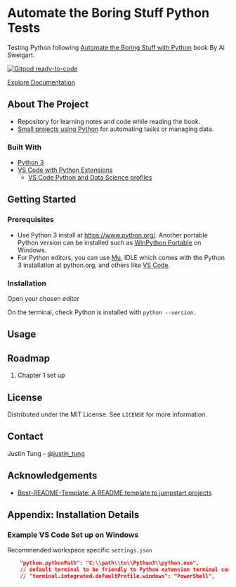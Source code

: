 # Automate the Boring Stuff Python Tests

Testing Python following
[Automate the Boring Stuff with Python](https://automatetheboringstuff.com/)
book By Al Sweigart.

[![Gitpod ready-to-code](https://img.shields.io/badge/Gitpod-ready--to--code-blue?logo=gitpod)](https://gitpod.io/#https://github.com/justunsix/automatetheboringstuff-py-tests)

[Explore Documentation](https://github.com/justunsix/automatetheboringstuff-py-tests/wiki)

## About The Project

- Repository for learning notes and code while reading the book.
- [Small projects using Python](src/project/README.md) for automating tasks or
  managing data.

### Built With

- [Python 3](https://www.python.org/)
- [VS Code with Python Extensions](https://code.visualstudio.com/docs/languages/python)
  - [VS Code Python and Data Science profiles](https://code.visualstudio.com/docs/editor/profiles#_profile-templates)

## Getting Started

### Prerequisites

- Use Python 3 install at <https://www.python.org/>. Another portable Python
  version can be installed such as
  [WinPython Portable](http://winpython.github.io/) on Windows.
- For Python editors, you can use [Mu](https://codewith.mu/), IDLE which comes
  with the Python 3 installation at python.org, and others like
  [VS Code](https://code.visualstudio.com/).

### Installation

Open your chosen editor

On the terminal, check Python is installed with `python --version`.

## Usage

## Roadmap

1. Chapter 1 set up

## License

Distributed under the MIT License. See `LICENSE` for more information.

## Contact

Justin Tung - [@justin_tung](https://twitter.com/justin_tung/)

## Acknowledgements

- [Best-README-Template: A README template to jumpstart projects](https://github.com/othneildrew/Best-README-Template/)

## Appendix: Installation Details

### Example VS Code Set up on Windows

Recommended workspace specific `settings.json`

```json
    "python.pythonPath": "C:\\path\\to\\Python3\\python.exe",
    // default terminal to be friendly to Python extension terminal commands
    // "terminal.integrated.defaultProfile.windows": "PowerShell",
```
